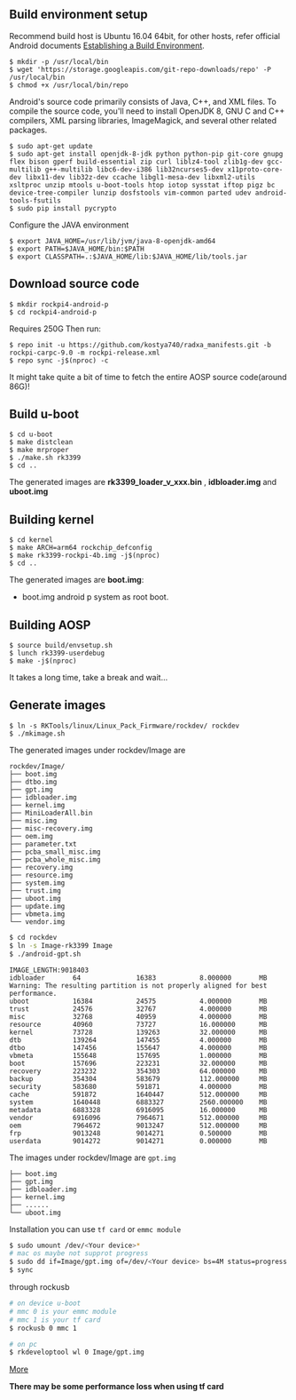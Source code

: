 ## Build environment setup

Recommend build host is Ubuntu 16.04 64bit, for other hosts, refer official Android documents [Establishing a Build Environment](https://source.android.com/setup/build/initializing).


```shell
$ mkdir -p /usr/local/bin
$ wget 'https://storage.googleapis.com/git-repo-downloads/repo' -P /usr/local/bin
$ chmod +x /usr/local/bin/repo
```

Android's source code primarily consists of Java, C++, and XML files. To compile the source code, you'll need to install OpenJDK 8, GNU C and C++ compilers, XML parsing libraries, ImageMagick, and several other related packages.


```shell
$ sudo apt-get update
$ sudo apt-get install openjdk-8-jdk python python-pip git-core gnupg flex bison gperf build-essential zip curl liblz4-tool zlib1g-dev gcc-multilib g++-multilib libc6-dev-i386 lib32ncurses5-dev x11proto-core-dev libx11-dev lib32z-dev ccache libgl1-mesa-dev libxml2-utils xsltproc unzip mtools u-boot-tools htop iotop sysstat iftop pigz bc device-tree-compiler lunzip dosfstools vim-common parted udev android-tools-fsutils
$ sudo pip install pycrypto
```

Configure the JAVA environment

```shell
$ export JAVA_HOME=/usr/lib/jvm/java-8-openjdk-amd64
$ export PATH=$JAVA_HOME/bin:$PATH
$ export CLASSPATH=.:$JAVA_HOME/lib:$JAVA_HOME/lib/tools.jar
```

## Download source code

```shell
$ mkdir rockpi4-android-p
$ cd rockpi4-android-p
```
Requires 250G
Then run:

```shell
$ repo init -u https://github.com/kostya740/radxa_manifests.git -b rockpi-carpc-9.0 -m rockpi-release.xml
$ repo sync -j$(nproc) -c
```
It might take quite a bit of time to fetch the entire AOSP source code(around 86G)!

## Build u-boot

```shell
$ cd u-boot
$ make distclean
$ make mrproper
$ ./make.sh rk3399
$ cd ..
```

The generated images are **rk3399_loader_v_xxx.bin** , **idbloader.img** and **uboot.img**

## Building kernel

```shell
$ cd kernel
$ make ARCH=arm64 rockchip_defconfig
$ make rk3399-rockpi-4b.img -j$(nproc)
$ cd ..
```

The generated images are **boot.img**:

- boot.img android p system as root boot.

## Building AOSP

```shell
$ source build/envsetup.sh
$ lunch rk3399-userdebug
$ make -j$(nproc)
```

It takes a long time, take a break and wait...

## Generate  images
```shell
$ ln -s RKTools/linux/Linux_Pack_Firmware/rockdev/ rockdev
$ ./mkimage.sh
```
The generated images under rockdev/Image are

	rockdev/Image/
	├── boot.img
	├── dtbo.img
	├── gpt.img
	├── idbloader.img
	├── kernel.img
	├── MiniLoaderAll.bin
	├── misc.img
	├── misc-recovery.img
	├── oem.img
	├── parameter.txt
	├── pcba_small_misc.img
	├── pcba_whole_misc.img
	├── recovery.img
	├── resource.img
	├── system.img
	├── trust.img
	├── uboot.img
	├── update.img
	├── vbmeta.img
	└── vendor.img


```bash
$ cd rockdev
$ ln -s Image-rk3399 Image
$ ./android-gpt.sh
```
```
IMAGE_LENGTH:9018403
idbloader       64              16383           8.000000       MB
Warning: The resulting partition is not properly aligned for best performance.
uboot           16384           24575           4.000000       MB
trust           24576           32767           4.000000       MB
misc            32768           40959           4.000000       MB
resource        40960           73727           16.000000      MB
kernel          73728           139263          32.000000      MB
dtb             139264          147455          4.000000       MB
dtbo            147456          155647          4.000000       MB
vbmeta          155648          157695          1.000000       MB
boot            157696          223231          32.000000      MB
recovery        223232          354303          64.000000      MB
backup          354304          583679          112.000000     MB
security        583680          591871          4.000000       MB
cache           591872          1640447         512.000000     MB
system          1640448         6883327         2560.000000    MB
metadata        6883328         6916095         16.000000      MB
vendor          6916096         7964671         512.000000     MB
oem             7964672         9013247         512.000000     MB
frp             9013248         9014271         0.500000       MB
userdata        9014272         9014271         0.000000       MB
```
The images under rockdev/Image are `gpt.img`

    ├── boot.img
    ├── gpt.img
    ├── idbloader.img
    ├── kernel.img
    ├── ......
    └── uboot.img

Installation
you can use `tf card` or `emmc module`
```bash
$ sudo umount /dev/<Your device>*
# mac os maybe not supprot progress
$ sudo dd if=Image/gpt.img of=/dev/<Your device> bs=4M status=progress
$ sync
```
through rockusb
```bash
# on device u-boot
# mmc 0 is your emmc module
# mmc 1 is your tf card
$ rockusb 0 mmc 1

# on pc
$ rkdeveloptool wl 0 Image/gpt.img
```
[More](https://wiki.radxa.com/Rockpi4/install)

**There may be some performance loss when using tf card**
